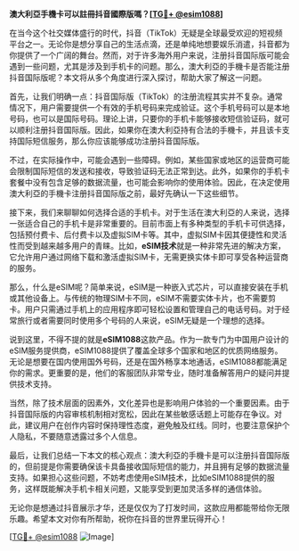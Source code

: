 **澳大利亞手機卡可以註冊抖音國際版嗎？[[TG💪+ @esim1088](https://t.me/s/esim1088)]**

在当今这个社交媒体盛行的时代，抖音（TikTok）无疑是全球最受欢迎的短视频平台之一。无论你是想分享自己的生活点滴，还是单纯地想要娱乐消遣，抖音都为你提供了一个广阔的舞台。然而，对于许多海外用户来说，注册抖音国际版可能会遇到一些问题，尤其是涉及到手机卡的问题。那么，澳大利亞的手機卡是否能注册抖音国际版呢？本文将从多个角度进行深入探讨，帮助大家了解这一问题。

首先，让我们明确一点：抖音国际版（TikTok）的注册流程其实并不复杂。通常情况下，用户需要提供一个有效的手机号码来完成验证。这个手机号码可以是本地号码，也可以是国际号码。理论上讲，只要你的手机卡能够接收短信验证码，就可以顺利注册抖音国际版。因此，如果你在澳大利亞持有合法的手機卡，并且该卡支持国际短信服务，那么你应该能够成功注册抖音国际版。

不过，在实际操作中，可能会遇到一些障碍。例如，某些国家或地区的运营商可能会限制国际短信的发送和接收，导致验证码无法正常到达。此外，如果你的手机卡套餐中没有包含足够的数据流量，也可能会影响你的使用体验。因此，在决定使用澳大利亞的手機卡注册抖音国际版之前，最好先确认一下这些细节。

接下来，我们来聊聊如何选择合适的手机卡。对于生活在澳大利亞的人来说，选择一张适合自己的手机卡是非常重要的。目前市面上有多种类型的手机卡可供选择，包括预付费卡、后付费卡以及虚拟SIM卡等。其中，虚拟SIM卡因其便捷性和灵活性而受到越来越多用户的青睐。比如，**eSIM技术**就是一种非常先进的解决方案，它允许用户通过网络下载和激活虚拟SIM卡，无需更换实体卡即可享受各种运营商的服务。

那么，什么是eSIM呢？简单来说，eSIM是一种嵌入式芯片，可以直接安装在手机或其他设备上。与传统的物理SIM卡不同，eSIM不需要实体卡片，也不需要剪卡。用户只需通过手机上的应用程序即可轻松设置和管理自己的电话号码。对于经常旅行或者需要同时使用多个号码的人来说，eSIM无疑是一个理想的选择。

说到这里，不得不提的就是**eSIM1088**这款产品。作为一款专门为中国用户设计的eSIM服务提供商，eSIM1088提供了覆盖全球多个国家和地区的优质网络服务。无论是想要在国内使用国外号码，还是在国外畅享本地通话，eSIM1088都能满足你的需求。更重要的是，他们的客服团队非常专业，随时准备解答用户的疑问并提供技术支持。

当然，除了技术层面的因素外，文化差异也是影响用户体验的一个重要因素。由于抖音国际版的内容审核机制相对宽松，因此在某些敏感话题上可能存在争议。对此，建议用户在创作内容时保持理性态度，避免触及红线。同时，也要注意保护个人隐私，不要随意透露过多个人信息。

最后，让我们总结一下本文的核心观点：澳大利亞的手機卡是可以注册抖音国际版的，但前提是你需要确保该卡具备接收国际短信的能力，并且拥有足够的数据流量支持。如果担心这些问题，不妨考虑使用eSIM技术，比如eSIM1088提供的服务，这样既能解决手机卡相关问题，又能享受到更加灵活多样的通信体验。

无论你是想通过抖音展示才华，还是仅仅为了打发时间，这款应用都能带给你无限乐趣。希望本文对你有所帮助，祝你在抖音的世界里玩得开心！ 

[[TG💪+ @esim1088](https://t.me/s/esim1088) ![Image](https://i.postimg.cc/4NQfJmqS/Snipaste-2025-05-13-00-14-12.png)]